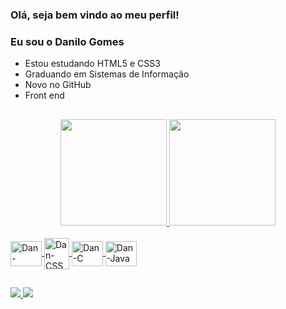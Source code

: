 ### Olá, seja bem vindo ao meu perfil! 
### Eu sou o Danilo Gomes

  - Estou estudando HTML5 e CSS3
  - Graduando em Sistemas de Informação
  - Novo no GitHub
  - Front end

  ##
  
<div align="center">
  <a href="https://github.com/danilosgomes">
  <img height="170em" src="https://github-readme-stats.vercel.app/api?username=danilogomes&show_icons=true&theme=chartreuse-dark&include_all_commits=true&count_private=true"/>
  <img height="170em" src="https://github-readme-stats.vercel.app/api/top-langs/?username=danilogomes&layout=compact&langs_count=5&theme=chartreuse-dark"/>
</div>
  
<div style="display: inline_block"><br>
  <img align="center" alt="Dan-HTML" height="40" width="50" src="https://cdn.jsdelivr.net/gh/devicons/devicon/icons/html5/html5-original.svg"/>
  <img align="center" alt="Dan-CSS" height="50" width="40" src="https://cdn.jsdelivr.net/gh/devicons/devicon/icons/css3/css3-original.svg"/>
  <img align="center" alt="Dan-C" height="40" width="50" src="https://cdn.jsdelivr.net/gh/devicons/devicon/icons/c/c-original.svg"/>
  <img align="center" alt="Dan-Java" height="40" width="50" src="https://cdn.jsdelivr.net/gh/devicons/devicon/icons/java/java-original.svg"/>
  
</div>
  
  ##
  
<div>
<a href="https://instagram.com/danilosggomes_" target="_blank"><img src="https://img.shields.io/badge/-Instagram-%23E4405F?style=for-the-badge&logo=instagram&logoColor=white" target="_blank">
<a href="https://linkedin.com/in/gomesdanilogomes/" target="_blank"><img src="https://img.shields.io/badge/LinkedIn-0077B5?style=for-the-badge&logo=linkedin&logoColor=white" target="_blank">
</div>
